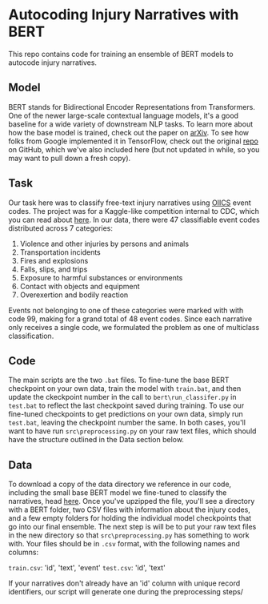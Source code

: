 # Autocoding Injury Narratives with BERT
This repo contains code for training an ensemble of BERT models to autocode injury narratives. 

## Model
BERT stands for Bidirectional Encoder Representations from Transformers. One of the newer large-scale contextual language models, it's a good baseline for a wide variety of downstream NLP tasks. To learn more about how the base model is trained, check out the paper on [arXiv](https://arxiv.org/abs/1810.04805). To see how folks from Google implemented it in TensorFlow, check out the original [repo](https://github.com/google-research/bert) on GitHub, which we've also included here (but not updated in while, so you may want to pull down a fresh copy).

## Task
Our task here was to classify free-text injury narratives using [OIICS](https://wwwn.cdc.gov/wisards/oiics/Trees/MultiTree.aspx?Year=2012) event codes. The project was for a Kaggle-like competition internal to CDC, which you can read about [here](https://www.cdc.gov/od/science/technology/innovation/innovationfund.htm). In our data, there were 47 classifiable event codes distributed across 7 categories:

  1. Violence and other injuries by persons and animals
  2. Transportation incidents
  3. Fires and explosions
  4. Falls, slips, and trips
  5. Exposure to harmful substances or environments
  6. Contact with objects and equipment
  7. Overexertion and bodily reaction

Events not belonging to one of these categories were marked with with code 99, making for a grand total of 48 event codes. Since each narrative only receives a single code, we formulated the problem as one of multiclass classification.

## Code
The main scripts are the two ```.bat``` files. To fine-tune the base BERT checkpoint on your own data, train the model with ```train.bat```, and then update the ckeckpoint number in the call to ```bert\run_classifer.py``` in ```test.bat``` to reflect the last checkpoint saved during training. To use our fine-tuned checkpoints to get predictions on your own data, simply run ```test.bat```, leaving the checkpoint number the same. In both cases, you'll want to have run ```src\preprocessing.py``` on your raw text files, which should have the structure outlined in the Data section below. 

## Data
To download a copy of the data directory we reference in our code, including the small base BERT model we fine-tuned to classify the narratives, head [here](https://www.dropbox.com/s/10iu4rslh6pre81/injury_autocoding.zip?dl=1). Once you've upzipped the file, you'll see a directory with a BERT folder, two CSV files with information about the injury codes, and a few empty folders for holding the individual model checkpoints that go into our final ensemble. The next step is will be to put your raw text files in the new directory so that ```src\preprocessing.py``` has something to work with. Your files should be in ```.csv``` format, with the following names and columns:

  ```train.csv```: 'id', 'text', 'event'
  ```test.csv```: 'id', 'text'

If your narratives don't already have an 'id' column with unique record identifiers, our script will generate one during the preprocessing steps/
